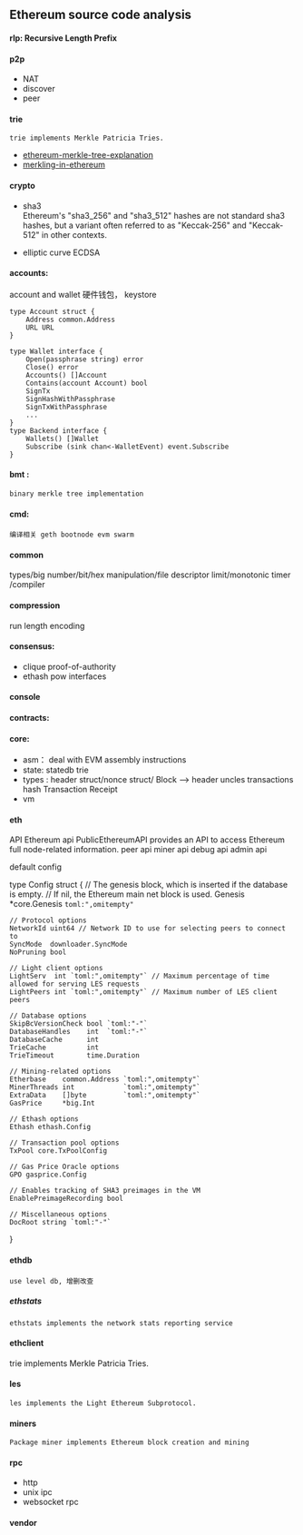 ## Ethereum source code analysis

#### rlp: Recursive Length Prefix
#### p2p
- NAT
- discover
- peer
    
#### trie  

    trie implements Merkle Patricia Tries.

- [ethereum-merkle-tree-explanation](https://ethereum.stackexchange.com/questions/15288/ethereum-merkle-tree-explanation)
- [merkling-in-ethereum](https://blog.ethereum.org/2015/11/15/merkling-in-ethereum/)

#### crypto  
- sha3  
   Ethereum's "sha3_256" and "sha3_512" hashes are not standard sha3 hashes, but a variant often referred to as "Keccak-256" and "Keccak-512" in other contexts.

- elliptic curve  ECDSA

#### accounts: 
account and wallet 硬件钱包， keystore

```
type Account struct {
    Address common.Address
    URL URL
}
```
```
type Wallet interface {
    Open(passphrase string) error
    Close() error
    Accounts() []Account
    Contains(account Account) bool
    SignTx
    SignHashWithPassphrase
    SignTxWithPassphrase
    ...
}
type Backend interface {
    Wallets() []Wallet
    Subscribe (sink chan<-WalletEvent) event.Subscribe
}

```

#### bmt :   
    
    binary merkle tree implementation 

#### cmd:    
    
    编译相关 geth bootnode evm swarm

#### common 

types/big number/bit/hex manipulation/file descriptor limit/monotonic timer /compiler

#### compression

 run length encoding 

#### consensus:
- clique proof-of-authority
- ethash pow 
interfaces

#### console

#### contracts:
    
#### core:
- asm： deal with EVM assembly  instructions
- state: statedb  trie
- types :   header struct/nonce struct/
            Block --> header uncles transactions hash
            Transaction
            Receipt        
- vm
#### eth

API
Ethereum api
    PublicEthereumAPI provides an API to access Ethereum full node-related information.
peer api
miner api 
debug api
admin api

default config

type Config struct {
	// The genesis block, which is inserted if the database is empty.
	// If nil, the Ethereum main net block is used.
	Genesis *core.Genesis `toml:",omitempty"`

	// Protocol options
	NetworkId uint64 // Network ID to use for selecting peers to connect to
	SyncMode  downloader.SyncMode
	NoPruning bool

	// Light client options
	LightServ  int `toml:",omitempty"` // Maximum percentage of time allowed for serving LES requests
	LightPeers int `toml:",omitempty"` // Maximum number of LES client peers

	// Database options
	SkipBcVersionCheck bool `toml:"-"`
	DatabaseHandles    int  `toml:"-"`
	DatabaseCache      int
	TrieCache          int
	TrieTimeout        time.Duration

	// Mining-related options
	Etherbase    common.Address `toml:",omitempty"`
	MinerThreads int            `toml:",omitempty"`
	ExtraData    []byte         `toml:",omitempty"`
	GasPrice     *big.Int

	// Ethash options
	Ethash ethash.Config

	// Transaction pool options
	TxPool core.TxPoolConfig

	// Gas Price Oracle options
	GPO gasprice.Config

	// Enables tracking of SHA3 preimages in the VM
	EnablePreimageRecording bool

	// Miscellaneous options
	DocRoot string `toml:"-"`
}

#### ethdb

    use level db, 增删改查

##### ethstats

    ethstats implements the network stats reporting service

#### ethclient

   trie implements Merkle Patricia Tries.
#### les

    les implements the Light Ethereum Subprotocol.

#### miners

    Package miner implements Ethereum block creation and mining

#### rpc 
- http 
- unix ipc 
- websocket rpc 

#### vendor 
    
    
